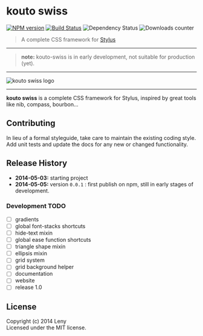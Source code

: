 # kouto swiss

[![NPM version](http://img.shields.io/npm/v/kouto-swiss.svg)](https://www.npmjs.org/package/kouto-swiss) [![Build Status](http://img.shields.io/travis/leny/kouto-swiss.svg)](https://travis-ci.org/leny/kouto-swiss) ![Dependency Status](https://david-dm.org/leny/kouto-swiss.svg) ![Downloads counter](http://img.shields.io/npm/dm/kouto-swiss.svg)

> A complete CSS framework for [Stylus](http://learnboost.github.io/stylus/)

* * *

> **note:** kouto-swiss is in early development, not suitable for production (yet).

* * *

![kouto swiss logo](https://raw.githubusercontent.com/leny/kouto-swiss/master/Logo.png)

* * *

**kouto swiss** is a complete CSS framework for Stylus, inspired by great tools like nib, compass, bourbon…

## Contributing

In lieu of a formal styleguide, take care to maintain the existing coding style.  
Add unit tests and update the docs for any new or changed functionality.

## Release History

- **2014-05-03:** starting project
- **2014-05-05:** version `0.0.1` : first publish on npm, still in early stages of development.

### Development TODO

- [ ] gradients
- [ ] global font-stacks shortcuts
- [ ] hide-text mixin
- [ ] global ease function shortcuts
- [ ] triangle shape mixin
- [ ] ellipsis mixin
- [ ] grid system
- [ ] grid background helper
- [ ] documentation
- [ ] website
- [ ] release 1.0

## License
Copyright (c) 2014 Leny  
Licensed under the MIT license.

